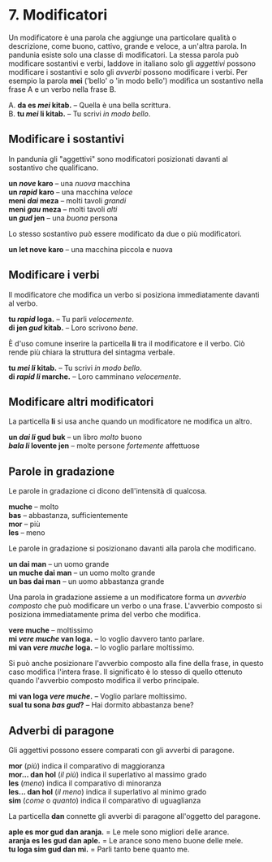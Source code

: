 
# 7. Modificatori

Un modificatore è una parola che aggiunge una particolare qualità o descrizione,
come buono, cattivo, grande e veloce, a un'altra parola.
In pandunia esiste solo una classe di modificatori.
La stessa parola può modificare sostantivi e verbi,
laddove in italiano solo gli _aggettivi_ possono modificare i sostantivi
e solo gli _avverbi_ possono modificare i verbi.
Per esempio la parola
**mei**
('bello' o 'in modo bello')
modifica un sostantivo nella frase A
e un verbo nella frase B.

A. **da es _mei_ kitab.**
– Quella è una bella scrittura.  
B. **tu _mei_ li kitab.**
– Tu scrivi _in modo bello_.


## Modificare i sostantivi

In pandunia gli "aggettivi" sono modificatori posizionati davanti al sostantivo che qualificano.

**un _nove_ karo**
– una _nuova_ macchina  
**un _rapid_ karo**
– una macchina _veloce_  
**meni _dai_ meza**
– molti tavoli _grandi_  
**meni _gau_ meza**
– molti tavoli _alti_  
**un _gud_ jen**
– una _buona_ persona

Lo stesso sostantivo può essere modificato da due o più modificatori.

**un let nove karo**
– una macchina piccola e nuova


## Modificare i verbi

Il modificatore che modifica un verbo
si posiziona immediatamente davanti al verbo.

**tu _rapid_ loga.**
– Tu parli _velocemente_.  
**di jen _gud_ kitab.**
– Loro scrivono _bene_.

È d'uso comune inserire la particella
**li**
tra il modificatore e il verbo.
Ciò rende più chiara la struttura del sintagma verbale.

**tu _mei li_ kitab.**
– Tu scrivi _in modo bello_.  
**di _rapid li_ marche.**
– Loro camminano _velocemente_.


## Modificare altri modificatori

La particella
**li**
si usa anche quando un modificatore ne modifica un altro.

**un _dai li_ gud buk**
– un libro _molto_ buono  
**_bala li_ lovente jen**
– molte persone _fortemente_ affettuose


## Parole in gradazione

Le parole in gradazione ci dicono dell'intensità di qualcosa.

**muche**
– molto  
**bas**
– abbastanza, sufficientemente  
**mor**
– più  
**les**
– meno

Le parole in gradazione si posizionano davanti alla parola che modificano.

**un dai man**
– un uomo grande  
**un muche dai man**
– un uomo molto grande  
**un bas dai man**
– un uomo abbastanza grande

Una parola in gradazione assieme a un modificatore forma un _avverbio composto_
che può modificare un verbo o una frase.
L'avverbio composto si posiziona immediatamente prima del verbo che modifica.

**vere muche**
– moltissimo  
**mi _vere muche_ van loga.**
– Io voglio davvero tanto parlare.  
**mi van _vere muche_ loga.**
– Io voglio parlare moltissimo.

Si può anche posizionare l'avverbio composto alla fine della frase,
in questo caso modifica l'intera frase.
Il significato è lo stesso di quello ottenuto quando l'avverbio composto modifica il verbo principale.

**mi van loga _vere muche_.**
– Voglio parlare moltissimo.  
**sual tu sona _bas gud_?**
– Hai dormito abbastanza bene?


## Adverbi di paragone

Gli aggettivi possono essere comparati con gli avverbi di paragone.

**mor**
(_più_) indica il comparativo di maggioranza  
**mor... dan hol**
(_il più_) indica il superlativo al massimo grado  
**les**
(_meno_) indica il comparativo di minoranza  
**les... dan hol**
(_il meno_) indica il superlativo al minimo grado  
**sim**
(_come_ o _quanto_) indica il comparativo di uguaglianza

La particella
**dan**
connette gli avverbi di paragone all'oggetto del paragone.

**aple es mor gud dan aranja.**
= Le mele sono migliori delle arance.  
**aranja es les gud dan aple.**
= Le arance sono meno buone delle mele.  
**tu loga sim gud dan mi.**
= Parli tanto bene quanto me.

